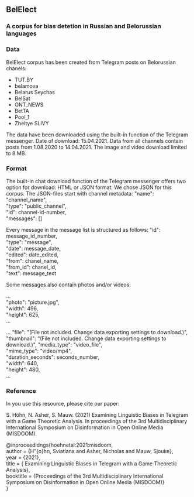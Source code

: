 ## BelElect

### A corpus for bias detetion in Russian and Belorussian languages

### Data
BelElect corpus has been created from Telegram posts on Belorussian chanels:
 - TUT.BY
 - belamova
 - Belarus Seychas
 - BelSat
 - ONT_NEWS
 - BetTA
 - Pool_1
 - Zheltye SLIVY

The data have been downloaded using the built-in function of the Telegram messenger. Date of download: 15.04.2021. Data from all channels contain posts from 1.08.2020 to 14.04.2021.
The image and video download limited to 8 MB.

### Format
The built-in chat download function of the Telegram messenger offers two option for download: HTML or JSON format. We chose JSON for this corpus.
The JSON-files start with channel metadata:
"name": "channel_name",  
 "type": "public_channel",  
 "id": channel-id-number,  
 "messages": []  

Every message in the message list is structured as follows:
"id": message_id_number,  
"type": "message",  
"date": message_date,  
"edited": date_edited,  
"from": chanel_name,  
"from_id": chanel_id,  
"text": message_text  
   
Some messages also contain photos and/or videos:

...   
"photo": "picture.jpg",   
"width": 496,   
"height": 625,   
... 

...
"file": "(File not included. Change data exporting settings to download.)",   
"thumbnail": "(File not included. Change data exporting settings to download.)",
"media_type": "video_file",   
"mime_type": "video/mp4",   
"duration_seconds": seconds_number,   
"width": 640,   
"height": 480,   
...   

### Reference
In you use this resource, please cite our paper:

S. Höhn, N. Asher, S. Mauw. (2021) Examining Linguistic Biases in Telegram with a Game Theoretic Analysis. In proceedings of the 3rd Multidisciplinary International Symposium on Disinformation in Open Online Media (MISDOOM).

@inproceedidngs{hoehnetal:2021:misdoom,  
author  = {H\"{o}hn, Sviatlana and Asher, Nicholas and Mauw, Sjouke},  
 year  = {2021},   
 title  = { Examining Linguistic Biases in Telegram with a Game Theoretic Analysis},   
 booktitle  = {Proceedings of the 3rd Multidisciplinary International Symposium on Disinformation in Open Online Media (MISDOOM)}   
}

